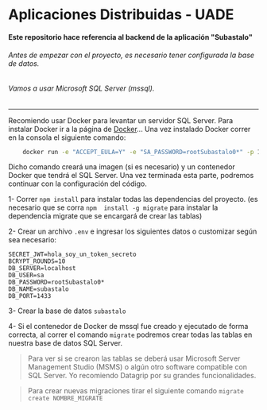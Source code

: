 # Aplicaciones Distribuidas - UADE
#### Este repositorio hace referencia al backend de la aplicación "Subastalo"

###### Antes de empezar con el proyecto, es necesario tener configurada la base de datos. 
###### Vamos a usar Microsoft SQL Server (mssql).


---

Recomiendo usar Docker para levantar un servidor SQL Server. Para instalar Docker ir a la página de [Docker](https://www.docker.com/products/docker-desktop)... Una vez instalado Docker correr en la consola el siguiente comando: 
```sh
    docker run -e "ACCEPT_EULA=Y" -e "SA_PASSWORD=rootSubastalo0*" -p 1433:1433 --name subastalo-mssql -d mcr.microsoft.com/mssql/server:2017-latest
```
Dicho comando creará una imagen (si es necesario) y un contenedor Docker que tendrá el SQL Server. Una vez terminada esta parte, podremos continuar con la configuración del código.

1- Correr ``npm install`` para instalar todas las dependencias del proyecto. (es necesario que se corra ``npm 
install -g migrate`` para instalar la dependencia migrate que se encargará de crear las tablas)

2- Crear un archivo ``.env`` e ingresar los siguientes datos o customizar según sea necesario:
```
SECRET_JWT=hola_soy_un_token_secreto
BCRYPT_ROUNDS=10
DB_SERVER=localhost
DB_USER=sa
DB_PASSWORD=rootSubastalo0*
DB_NAME=subastalo
DB_PORT=1433
```
3- Crear la base de datos ``subastalo``

4- Si el contenedor de Docker de mssql fue creado y ejecutado de forma correcta, al correr el comando ``migrate`` 
podremos crear todas las tablas en nuestra base de datos SQL Server.

>Para ver si se crearon las tablas se deberá usar Microsoft Server Management Studio (MSMS) o algún otro 
>software compatible con SQL Server. Yo recomiendo Datagrip por su grandes funcionalidades.


> Para crear nuevas migraciones tirar el siguiente comando ``migrate create NOMBRE_MIGRATE``